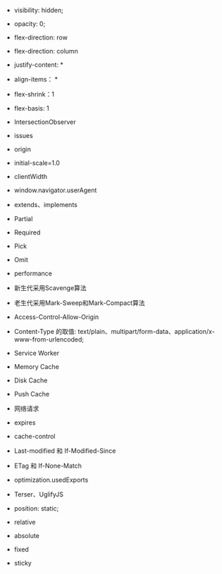   - visibility: hidden;

  - opacity: 0;

  - flex-direction: row

  - flex-direction: column

  - justify-content: *

  - align-items： *

  - flex-shrink：1

  - flex-basis: 1

  - IntersectionObserver

  - issues

  - origin

  - initial-scale=1.0

  - clientWidth

  - window.navigator.userAgent

  - extends、implements

  - Partial

  - Required

  - Pick

  - Omit

  - performance

  - 新生代采用Scavenge算法

  - 老生代采用Mark-Sweep和Mark-Compact算法

  - Access-Control-Allow-Origin

  - Content-Type 的取值: text/plain、multipart/form-data、application/x-www-from-urlencoded;

  - Service Worker
  - Memory Cache
  - Disk Cache
  - Push Cache
  - 网络请求

  - expires

  - cache-control

  - Last-modified 和 If-Modified-Since

  - ETag 和 If-None-Match

  - optimization.usedExports

  -  Terser、UglifyJS


  - position: static;
  - relative
  - absolute
  - fixed
  - sticky